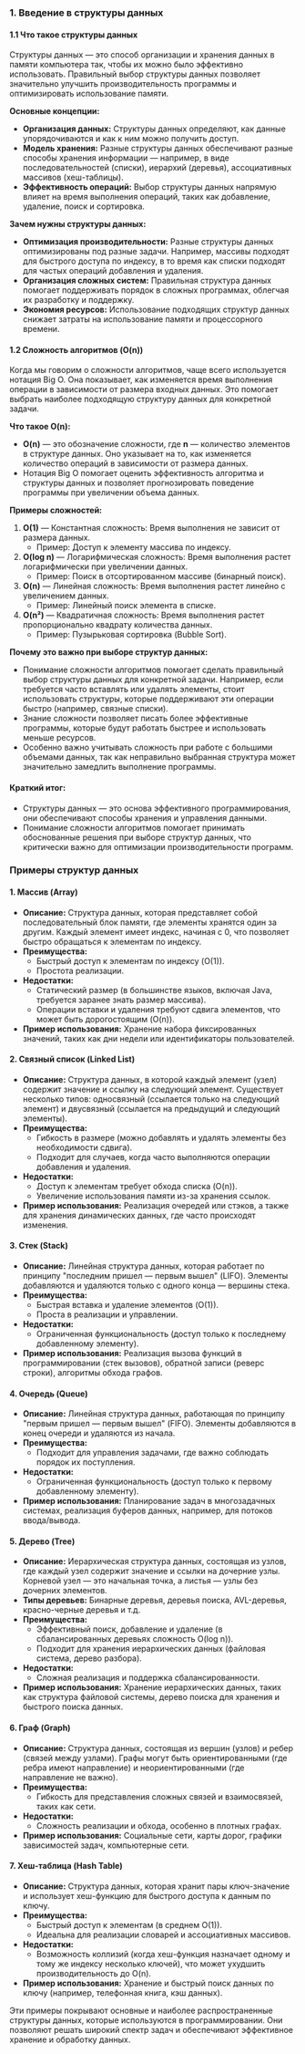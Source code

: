 ### 1. Введение в структуры данных

#### 1.1 Что такое структуры данных
Структуры данных — это способ организации и хранения данных в памяти компьютера так, чтобы их можно было эффективно использовать. Правильный выбор структуры данных позволяет значительно улучшить производительность программы и оптимизировать использование памяти.

**Основные концепции:**
- **Организация данных:** Структуры данных определяют, как данные упорядочиваются и как к ним можно получить доступ.
- **Модель хранения:** Разные структуры данных обеспечивают разные способы хранения информации — например, в виде последовательностей (списки), иерархий (деревья), ассоциативных массивов (хеш-таблицы).
- **Эффективность операций:** Выбор структуры данных напрямую влияет на время выполнения операций, таких как добавление, удаление, поиск и сортировка.

**Зачем нужны структуры данных:**
- **Оптимизация производительности:** Разные структуры данных оптимизированы под разные задачи. Например, массивы подходят для быстрого доступа по индексу, в то время как списки подходят для частых операций добавления и удаления.
- **Организация сложных систем:** Правильная структура данных помогает поддерживать порядок в сложных программах, облегчая их разработку и поддержку.
- **Экономия ресурсов:** Использование подходящих структур данных снижает затраты на использование памяти и процессорного времени.

#### 1.2 Сложность алгоритмов (O(n))
Когда мы говорим о сложности алгоритмов, чаще всего используется нотация Big O. Она показывает, как изменяется время выполнения операции в зависимости от размера входных данных. Это помогает выбрать наиболее подходящую структуру данных для конкретной задачи.

**Что такое O(n):**
- **O(n)** — это обозначение сложности, где **n** — количество элементов в структуре данных. Оно указывает на то, как изменяется количество операций в зависимости от размера данных.
- Нотация Big O помогает оценить эффективность алгоритма и структуры данных и позволяет прогнозировать поведение программы при увеличении объема данных.

**Примеры сложностей:**
1. **O(1)** — Константная сложность: Время выполнения не зависит от размера данных.
   - Пример: Доступ к элементу массива по индексу.
2. **O(log n)** — Логарифмическая сложность: Время выполнения растет логарифмически при увеличении данных.
   - Пример: Поиск в отсортированном массиве (бинарный поиск).
3. **O(n)** — Линейная сложность: Время выполнения растет линейно с увеличением данных.
   - Пример: Линейный поиск элемента в списке.
4. **O(n²)** — Квадратичная сложность: Время выполнения растет пропорционально квадрату количества данных.
   - Пример: Пузырьковая сортировка (Bubble Sort).

**Почему это важно при выборе структур данных:**
- Понимание сложности алгоритмов помогает сделать правильный выбор структуры данных для конкретной задачи. Например, если требуется часто вставлять или удалять элементы, стоит использовать структуры, которые поддерживают эти операции быстро (например, связные списки).
- Знание сложности позволяет писать более эффективные программы, которые будут работать быстрее и использовать меньше ресурсов.
- Особенно важно учитывать сложность при работе с большими объемами данных, так как неправильно выбранная структура может значительно замедлить выполнение программы.

#### Краткий итог:
- Структуры данных — это основа эффективного программирования, они обеспечивают способы хранения и управления данными.
- Понимание сложности алгоритмов помогает принимать обоснованные решения при выборе структур данных, что критически важно для оптимизации производительности программ.

### Примеры структур данных

#### 1. **Массив (Array)**
   - **Описание:** Структура данных, которая представляет собой последовательный блок памяти, где элементы хранятся один за другим. Каждый элемент имеет индекс, начиная с 0, что позволяет быстро обращаться к элементам по индексу.
   - **Преимущества:** 
     - Быстрый доступ к элементам по индексу (O(1)).
     - Простота реализации.
   - **Недостатки:** 
     - Статический размер (в большинстве языков, включая Java, требуется заранее знать размер массива).
     - Операции вставки и удаления требуют сдвига элементов, что может быть дорогостоящим (O(n)).
   - **Пример использования:** Хранение набора фиксированных значений, таких как дни недели или идентификаторы пользователей.

#### 2. **Связный список (Linked List)**
   - **Описание:** Структура данных, в которой каждый элемент (узел) содержит значение и ссылку на следующий элемент. Существует несколько типов: односвязный (ссылается только на следующий элемент) и двусвязный (ссылается на предыдущий и следующий элементы).
   - **Преимущества:** 
     - Гибкость в размере (можно добавлять и удалять элементы без необходимости сдвига).
     - Подходит для случаев, когда часто выполняются операции добавления и удаления.
   - **Недостатки:** 
     - Доступ к элементам требует обхода списка (O(n)).
     - Увеличение использования памяти из-за хранения ссылок.
   - **Пример использования:** Реализация очередей или стэков, а также для хранения динамических данных, где часто происходят изменения.

#### 3. **Стек (Stack)**
   - **Описание:** Линейная структура данных, которая работает по принципу "последним пришел — первым вышел" (LIFO). Элементы добавляются и удаляются только с одного конца — вершины стека.
   - **Преимущества:** 
     - Быстрая вставка и удаление элементов (O(1)).
     - Проста в реализации и управлении.
   - **Недостатки:** 
     - Ограниченная функциональность (доступ только к последнему добавленному элементу).
   - **Пример использования:** Реализация вызова функций в программировании (стек вызовов), обратной записи (реверс строки), алгоритмы обхода графов.

#### 4. **Очередь (Queue)**
   - **Описание:** Линейная структура данных, работающая по принципу "первым пришел — первым вышел" (FIFO). Элементы добавляются в конец очереди и удаляются из начала.
   - **Преимущества:** 
     - Подходит для управления задачами, где важно соблюдать порядок их поступления.
   - **Недостатки:** 
     - Ограниченная функциональность (доступ только к первому добавленному элементу).
   - **Пример использования:** Планирование задач в многозадачных системах, реализация буферов данных, например, для потоков ввода/вывода.

#### 5. **Дерево (Tree)**
   - **Описание:** Иерархическая структура данных, состоящая из узлов, где каждый узел содержит значение и ссылки на дочерние узлы. Корневой узел — это начальная точка, а листья — узлы без дочерних элементов.
   - **Типы деревьев:** Бинарные деревья, деревья поиска, AVL-деревья, красно-черные деревья и т.д.
   - **Преимущества:** 
     - Эффективный поиск, добавление и удаление (в сбалансированных деревьях сложность O(log n)).
     - Подходит для хранения иерархических данных (файловая система, дерево разбора).
   - **Недостатки:** 
     - Сложная реализация и поддержка сбалансированности.
   - **Пример использования:** Хранение иерархических данных, таких как структура файловой системы, дерево поиска для хранения и быстрого поиска данных.

#### 6. **Граф (Graph)**
   - **Описание:** Структура данных, состоящая из вершин (узлов) и ребер (связей между узлами). Графы могут быть ориентированными (где ребра имеют направление) и неориентированными (где направление не важно).
   - **Преимущества:** 
     - Гибкость для представления сложных связей и взаимосвязей, таких как сети.
   - **Недостатки:** 
     - Сложность реализации и обхода, особенно в плотных графах.
   - **Пример использования:** Социальные сети, карты дорог, графики зависимостей задач, компьютерные сети.

#### 7. **Хеш-таблица (Hash Table)**
   - **Описание:** Структура данных, которая хранит пары ключ-значение и использует хеш-функцию для быстрого доступа к данным по ключу.
   - **Преимущества:** 
     - Быстрый доступ к элементам (в среднем O(1)).
     - Идеальна для реализации словарей и ассоциативных массивов.
   - **Недостатки:** 
     - Возможность коллизий (когда хеш-функция назначает одному и тому же индексу несколько ключей), что может ухудшить производительность до O(n).
   - **Пример использования:** Хранение и быстрый поиск данных по ключу (например, телефонная книга, кэш данных).

Эти примеры покрывают основные и наиболее распространенные структуры данных, которые используются в программировании. Они позволяют решать широкий спектр задач и обеспечивают эффективное хранение и обработку данных.